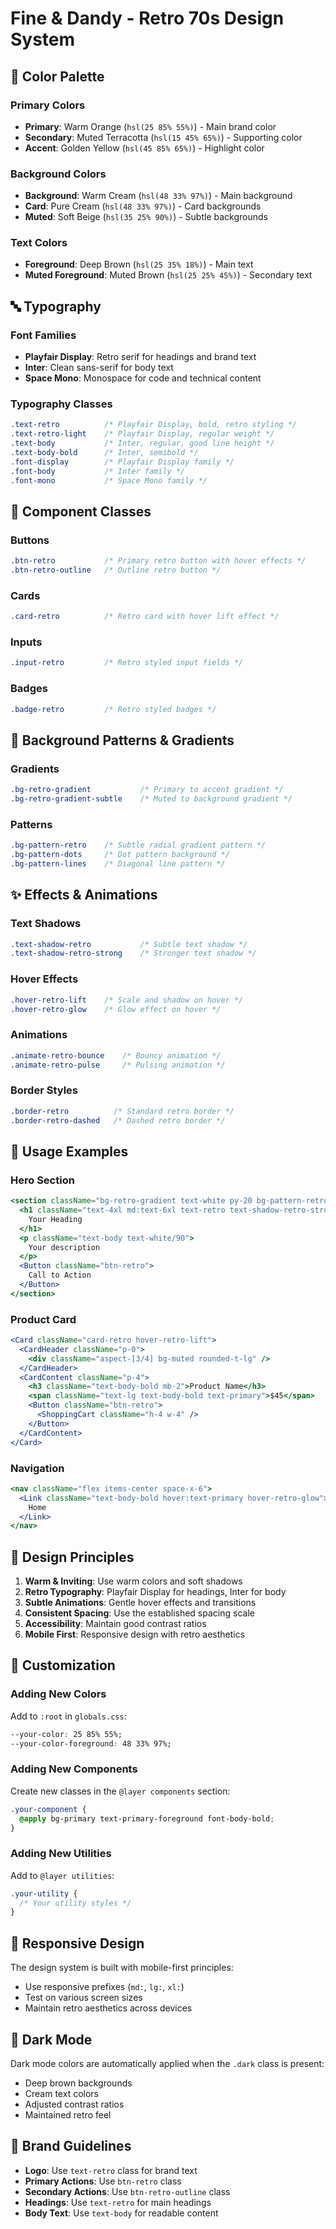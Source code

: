 # Fine & Dandy - Retro 70s Design System

## 🎨 Color Palette

### Primary Colors
- **Primary**: Warm Orange (`hsl(25 85% 55%)`) - Main brand color
- **Secondary**: Muted Terracotta (`hsl(15 45% 65%)`) - Supporting color
- **Accent**: Golden Yellow (`hsl(45 85% 65%)`) - Highlight color

### Background Colors
- **Background**: Warm Cream (`hsl(48 33% 97%)`) - Main background
- **Card**: Pure Cream (`hsl(48 33% 97%)`) - Card backgrounds
- **Muted**: Soft Beige (`hsl(35 25% 90%)`) - Subtle backgrounds

### Text Colors
- **Foreground**: Deep Brown (`hsl(25 35% 18%)`) - Main text
- **Muted Foreground**: Muted Brown (`hsl(25 25% 45%)`) - Secondary text

## 🔤 Typography

### Font Families
- **Playfair Display**: Retro serif for headings and brand text
- **Inter**: Clean sans-serif for body text
- **Space Mono**: Monospace for code and technical content

### Typography Classes
```css
.text-retro          /* Playfair Display, bold, retro styling */
.text-retro-light    /* Playfair Display, regular weight */
.text-body           /* Inter, regular, good line height */
.text-body-bold      /* Inter, semibold */
.font-display        /* Playfair Display family */
.font-body           /* Inter family */
.font-mono           /* Space Mono family */
```

## 🎯 Component Classes

### Buttons
```css
.btn-retro           /* Primary retro button with hover effects */
.btn-retro-outline   /* Outline retro button */
```

### Cards
```css
.card-retro          /* Retro card with hover lift effect */
```

### Inputs
```css
.input-retro         /* Retro styled input fields */
```

### Badges
```css
.badge-retro         /* Retro styled badges */
```

## 🌈 Background Patterns & Gradients

### Gradients
```css
.bg-retro-gradient           /* Primary to accent gradient */
.bg-retro-gradient-subtle    /* Muted to background gradient */
```

### Patterns
```css
.bg-pattern-retro    /* Subtle radial gradient pattern */
.bg-pattern-dots     /* Dot pattern background */
.bg-pattern-lines    /* Diagonal line pattern */
```

## ✨ Effects & Animations

### Text Shadows
```css
.text-shadow-retro           /* Subtle text shadow */
.text-shadow-retro-strong    /* Stronger text shadow */
```

### Hover Effects
```css
.hover-retro-lift    /* Scale and shadow on hover */
.hover-retro-glow    /* Glow effect on hover */
```

### Animations
```css
.animate-retro-bounce    /* Bouncy animation */
.animate-retro-pulse     /* Pulsing animation */
```

### Border Styles
```css
.border-retro          /* Standard retro border */
.border-retro-dashed   /* Dashed retro border */
```

## 🎨 Usage Examples

### Hero Section
```jsx
<section className="bg-retro-gradient text-white py-20 bg-pattern-retro">
  <h1 className="text-4xl md:text-6xl text-retro text-shadow-retro-strong">
    Your Heading
  </h1>
  <p className="text-body text-white/90">
    Your description
  </p>
  <Button className="btn-retro">
    Call to Action
  </Button>
</section>
```

### Product Card
```jsx
<Card className="card-retro hover-retro-lift">
  <CardHeader className="p-0">
    <div className="aspect-[3/4] bg-muted rounded-t-lg" />
  </CardHeader>
  <CardContent className="p-4">
    <h3 className="text-body-bold mb-2">Product Name</h3>
    <span className="text-lg text-body-bold text-primary">$45</span>
    <Button className="btn-retro">
      <ShoppingCart className="h-4 w-4" />
    </Button>
  </CardContent>
</Card>
```

### Navigation
```jsx
<nav className="flex items-center space-x-6">
  <Link className="text-body-bold hover:text-primary hover-retro-glow">
    Home
  </Link>
</nav>
```

## 🎯 Design Principles

1. **Warm & Inviting**: Use warm colors and soft shadows
2. **Retro Typography**: Playfair Display for headings, Inter for body
3. **Subtle Animations**: Gentle hover effects and transitions
4. **Consistent Spacing**: Use the established spacing scale
5. **Accessibility**: Maintain good contrast ratios
6. **Mobile First**: Responsive design with retro aesthetics

## 🔧 Customization

### Adding New Colors
Add to `:root` in `globals.css`:
```css
--your-color: 25 85% 55%;
--your-color-foreground: 48 33% 97%;
```

### Adding New Components
Create new classes in the `@layer components` section:
```css
.your-component {
  @apply bg-primary text-primary-foreground font-body-bold;
}
```

### Adding New Utilities
Add to `@layer utilities`:
```css
.your-utility {
  /* Your utility styles */
}
```

## 📱 Responsive Design

The design system is built with mobile-first principles:
- Use responsive prefixes (`md:`, `lg:`, `xl:`)
- Test on various screen sizes
- Maintain retro aesthetics across devices

## 🌙 Dark Mode

Dark mode colors are automatically applied when the `.dark` class is present:
- Deep brown backgrounds
- Cream text colors
- Adjusted contrast ratios
- Maintained retro feel

## 🎨 Brand Guidelines

- **Logo**: Use `text-retro` class for brand text
- **Primary Actions**: Use `btn-retro` class
- **Secondary Actions**: Use `btn-retro-outline` class
- **Headings**: Use `text-retro` for main headings
- **Body Text**: Use `text-body` for readable content 
